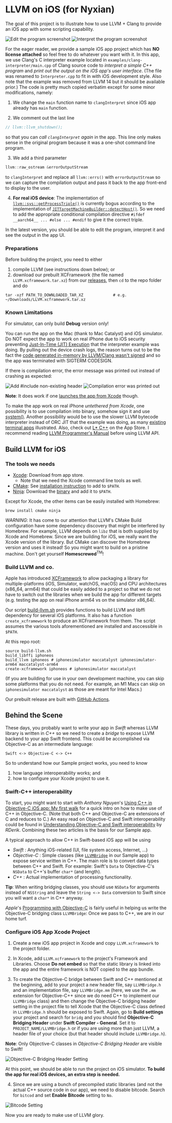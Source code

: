 # LLVM on iOS (for Nyxian)

The goal of this project is to illustrate how to use LLVM + Clang to provide an iOS app with some scripting capability. 

![Edit the program screenshot](Screenshots/Screenshot1.png)
![Interpret the program screenshot](Screenshots/Screenshot2.png)

For the eager reader, we provide a sample iOS app project which has **NO license attached** so feel free to do whatever you want with it.
In this app, we use Clang's C interpreter example located in `examples/clang-interpreter/main.cpp` of Clang source code to _interpret a simple C++ program_ and _print out the output on the iOS app's user interface_.
(The file was renamed to `Interpreter.cpp` to fit in with iOS development style. Also note that the example was removed from LLVM 14 but it should be available prior.)
The code is pretty much copied verbatim except for some minor modifications, namely:

1. We change the `main` function name to `clangInterpret` since iOS app already has `main` function.

2. We comment out the last line
```c++
// llvm::llvm_shutdown();
```
so that you can _call `clangInterpret` again_ in the app.
This line only makes sense in the original program because it was a one-shot command line program.

3. We add a third parameter
```c++
llvm::raw_ostream &errorOutputStream
```
to `clangInterpret` and replace all `llvm::errs()` with `errorOutputStream` so we can capture the compilation output and pass it back to the app front-end to display to the user.

4. **For real iOS device**: The implementation of [`llvm::sys::getProcessTriple()`](https://github.com/llvm/llvm-project/blob/main/llvm/lib/Support/Host.cpp) is currently bogus according to the implementation of [`JITTargetMachineBuilder::detectHost()`](https://github.com/llvm/llvm-project/blob/main/llvm/lib/ExecutionEngine/Orc/JITTargetMachineBuilder.cpp).
So we need to add the appropriate conditional compilation directive `#ifdef __aarch64__ ... #else ... #endif` to give it the correct triple.

In the latest version, you should be able to edit the program, interpret it and see the output in the app UI.

### Preparations

Before building the project, you need to either
1. compile LLVM (see instructions down below); or
2. download our prebuilt XCFramework (the file named `LLVM.xcframework.tar.xz`) from our [releases](https://github.com/light-tech/LLVM-On-iOS/releases),
then `cd` to the repo folder and do
```shell
tar -xzf PATH_TO_DOWNLOADED_TAR_XZ             # e.g. ~/Downloads/LLVM.xcframework.tar.xz
```

### Known Limitations

For simulator, can only build **Debug** version only!

You can run the app on the Mac (thank to Mac Catalyst) and iOS simulator. Do NOT expect the app to work on real iPhone due to iOS security preventing [Just-In-Time (JIT) Execution](https://saagarjha.com/blog/2020/02/23/jailed-just-in-time-compilation-on-ios/) that the interpreter example was doing.
By pulling out the device crash logs, the reason turns out to be the fact the [code generated in-memory by LLVM/Clang wasn't signed](http://iphonedevwiki.net/index.php/Code_Signing) and so the app was terminated with SIGTERM CODESIGN.

If there is compilation error, the error message was printed out instead of crashing as expected:

![Add #include non-existing header](Screenshots/Screenshot_Real_iPhone1.png)
![Compilation error was printed out](Screenshots/Screenshot_Real_iPhone2.png)

**Note**: It does work if one [launches the app from Xcode](https://9to5mac.com/2020/11/06/ios-14-2-brings-jit-compilation-support-which-enables-emulation-apps-at-full-performance/) though.

To make the app work on real iPhone _untethered from Xcode_, one possibility is to use compilation into binary, somehow sign it and use [system()](https://stackoverflow.com/questions/32439095/how-to-execute-a-command-line-in-iphone).
Another possibility would be to use the slower LLVM bytecode interpreter instead of ORC JIT that the example was doing, as many [existing terminal apps](https://opensource.com/article/20/9/run-linux-ios) illustrated.
Also, check out [L* C++](https://apps.apple.com/us/app/l-c/id1562808282) on the App Store.
I recommend reading [LLVM Programmer's Manual](https://llvm.org/docs/ProgrammersManual.html) before using LLVM API.

## Build LLVM for iOS

### The tools we needs

 * [Xcode](https://developer.apple.com/xcode/): Download from app store.
    - Note that we need the Xcode command line tools as well.
 * [CMake](https://cmake.org/download/): See [installation instruction](https://tudat.tudelft.nl/installation/setupDevMacOs.html) to add to `$PATH`.
 * [Ninja](https://ninja-build.org/): Download the [binary](https://github.com/ninja-build/ninja/releases) and add it to `$PATH`.

Except for Xcode, the other items can be easily installed with Homebrew:
```shell
brew install cmake ninja
```

_WARNING_: It has come to our attention that LLVM's CMake Build configuration have some dependency discovery that might be interfered by Homebrew. For example, LLVM depends on `libz` that is both supplied by Xcode and Homebrew. Since we are building for iOS, we really want the Xcode version of the library. But CMake can discover the Homebrew version and uses it instead! So you might want to build on a pristine machine. Don't get yourself **Homescrewed**<sup>TM</sup>!

### Build LLVM and co.

Apple has introduced [XCFramework](https://developer.apple.com/videos/play/wwdc2019/416/) to allow packaging a library for multiple-platforms (iOS, Simulator, watchOS, macOS) and CPU architectures (x86_64, arm64) that could be easily added to a project so that we do not have to switch out the libraries when we build the app for different targets (e.g. testing the app on real iPhone arm64 vs on the simulator x86_64).

Our script [build-llvm.sh](build-llvm.sh) provides functions to build LLVM and libffi dependency for several iOS platforms.
It also has a function `create_xcframework` to produce an XCFramework from them.
The script assumes the various tools aforementioned are installed and asccessible in `$PATH`.

At this repo root:
```shell
source build-llvm.sh
build_libffi iphoneos
build_llvm iphoneos # iphonesimulator maccatalyst iphonesimulator-arm64 maccatalyst-arm64
create-xcframework iphoneos # iphonesimulator maccatalyst
```
(If you are building for use in your own development machine, you can skip some platforms that you do not need. For example, an M1 Macs can skip on `iphonesimulator maccatalyst` as those are meant for Intel Macs.)

Our prebuilt release are built with [GitHub Actions](https://github.com/light-tech/LLVM-On-iOS/actions).

## Behind the Scene

These days, you probably want to write your app in _Swift_ whereas LLVM library is written in _C++_ so we need to create a _bridge_ to expose LLVM backend to your app Swift frontend. This could be accomplished via Objective-C as an intermediate language:
```
Swift <-> Objective-C <-> C++
```
So to understand how our Sample project works, you need to know
1. how language interoperability works; and
2. how to configure your Xcode project to use it.

### Swift-C++ interoperability

To start, you might want to start with _Anthony Nguyen_'s 
[Using C++ in Objective-C iOS app: My first walk](https://medium.com/@nguyenminhphuc/using-c-in-objective-c-ios-app-my-first-walk-77319d94a940)
for a quick intro on how to make use of C++ in Objective-C.
(Note that both C++ and Objective-C are extensions of C and reduces to C.)
An easy read on Objective-C and Swift interoperability could be found in
[Understanding Objective-C and Swift interoperability](https://rderik.com/blog/understanding-objective-c-and-swift-interoperability/#expose-swift-code-to-objective-c)
by _RDerik_.
Combining these two articles is the basis for our Sample app.

A typical approach to allow C++ in Swift-based iOS app will be using
 * _Swift_       : Anything iOS-related (UI, file system access, Internet, ...)
 * _Objective-C_ : Simple classes (like [`LLVMBridge`](Sample/LLVMBridge.h) in our Sample app) to expose service written in C++.
                   The main role is to convert data types between C++ and Swift.
                   For example: Swift's `Data` to Objective-C's `NSData` to C++'s buffer `char*` (and length).
 * _C++_         : Actual implementation of processing functionality.

**Tip**: When writing bridging classes, you should use `NSData` for arguments instead of `NSString` and leave the `String <-> Data` conversion to Swift since you will want a `char*` in C++ anyway.

_Apple_'s [Programming with Objective-C](https://developer.apple.com/library/archive/documentation/Cocoa/Conceptual/ProgrammingWithObjectiveC/Introduction/Introduction.html#//apple_ref/doc/uid/TP40011210)
is fairly useful in helping us write the Objective-C bridging class `LLVMBridge`: Once we pass to C++, we are in our home turf.

### Configure iOS App Xcode Project

1. Create a new iOS app project in Xcode and copy `LLVM.xcframework` to the project folder.

2. In Xcode, add `LLVM.xcframework` to the project's Framework and Libraries. Choose **Do not embed** so that the static library is linked into the app and the entire framework is NOT copied to the app bundle.

3. To create the Objective-C bridge between Swift and C++ mentioned at the beginning, add to your project a new header file, say `LLVMBridge.h` and an implementation file, say `LLVMBridge.mm` (here, we use the `.mm` extension for Objective-C++ since we do need C++ to implement our `LLVMBridge` class) and then change the Objective-C bridging header setting in the project file to tell Xcode that the Objective-C class defined in `LLVMBridge.h` should be exposed to Swift.
Again, go to **Build settings** your project and search for `bridg` and you should find **Objective-C Bridging Header** under **Swift Compiler - General**.
Set it to `PROJECT_NAME/LLVMBridge.h` or if you are using more than just LLVM, a header file of your choice (but that header should include `LLVMBridge.h`).

**Note**: Only Objective-C classes in *Objective-C Bridging Header* are visible to Swift!

![Objective-C Bridging Header Setting](Screenshots/ObjCBridgeHeader.png)

At this point, we should be able to run the project on iOS simulator.
**To build the app for real iOS devices, an extra step is needed.**

4. Since we are using a bunch of precompiled static libraries (and not the actual C++ source code in our app), we need to disable bitcode. Search for `bitcod` and set **Enable Bitcode** setting to `No`.

![Bitcode Setting](Screenshots/DisableBitcode.png)

Now you are ready to make use of LLVM glory.
